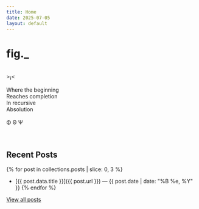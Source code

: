 ```yaml
---
title: Home
date: 2025-07-05
layout: default
---
```


# fig._
>
<br>>¡<<br>
<br>
Where the beginning<br>
Reaches completion<br>
In recursive<br>
Absolution<br>
<br>
Φ Θ Ψ<br>
<br>
<br>

## Recent Posts

{% for post in collections.posts | slice: 0, 3 %}
- [{{ post.data.title }}]({{ post.url }}) — {{ post.date | date: "%B %e, %Y" }}
{% endfor %}

[View all posts](/posts)